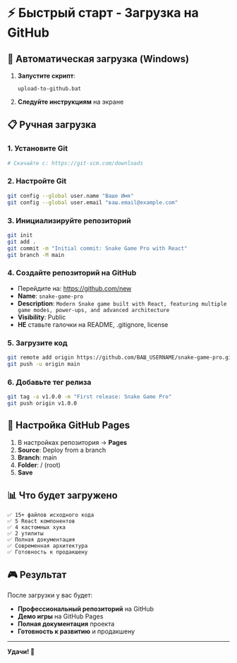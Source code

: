 # ⚡ Быстрый старт - Загрузка на GitHub

## 🚀 Автоматическая загрузка (Windows)

1. **Запустите скрипт**:
   ```
   upload-to-github.bat
   ```

2. **Следуйте инструкциям** на экране

## 📋 Ручная загрузка

### 1. Установите Git

```bash
# Скачайте с: https://git-scm.com/downloads
```

### 2. Настройте Git

```bash
git config --global user.name "Ваше Имя"
git config --global user.email "ваш.email@example.com"
```

### 3. Инициализируйте репозиторий

```bash
git init
git add .
git commit -m "Initial commit: Snake Game Pro with React"
git branch -M main
```

### 4. Создайте репозиторий на GitHub
- Перейдите на: https://github.com/new
- **Name**: `snake-game-pro`
- **Description**: `Modern Snake game built with React, featuring multiple game modes, power-ups, and advanced architecture`
- **Visibility**: Public
- **НЕ** ставьте галочки на README, .gitignore, license

### 5. Загрузите код

```bash
git remote add origin https://github.com/ВАШ_USERNAME/snake-game-pro.git
git push -u origin main
```

### 6. Добавьте тег релиза

```bash
git tag -a v1.0.0 -m "First release: Snake Game Pro"
git push origin v1.0.0
```

## 🎯 Настройка GitHub Pages

1. В настройках репозитория → **Pages**
2. **Source**: Deploy from a branch
3. **Branch**: main
4. **Folder**: / (root)
5. **Save**

## 📊 Что будет загружено

```text
✅ 15+ файлов исходного кода
✅ 5 React компонентов
✅ 4 кастомных хука
✅ 2 утилиты
✅ Полная документация
✅ Современная архитектура
✅ Готовность к продакшену
```

## 🎮 Результат

После загрузки у вас будет:
- **Профессиональный репозиторий** на GitHub
- **Демо игры** на GitHub Pages
- **Полная документация** проекта
- **Готовность к развитию** и продакшену

---

**Удачи! 🚀**

